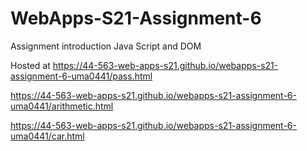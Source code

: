 # WebApps-S21-Assignment-6
Assignment introduction Java Script and DOM


Hosted at https://44-563-web-apps-s21.github.io/webapps-s21-assignment-6-uma0441/pass.html <br />

https://44-563-web-apps-s21.github.io/webapps-s21-assignment-6-uma0441/arithmetic.html <br />

https://44-563-web-apps-s21.github.io/webapps-s21-assignment-6-uma0441/car.html